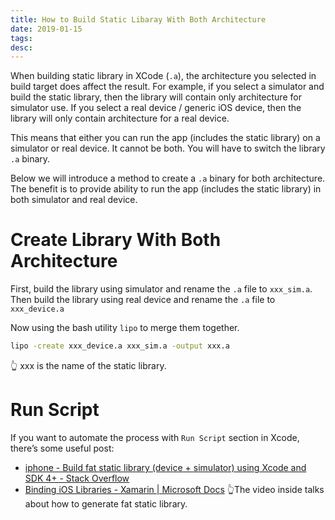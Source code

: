 ```yaml
---
title: How to Build Static Libaray With Both Architecture
date: 2019-01-15
tags:
desc:
---
```


When building static library in XCode (`.a`), the architecture you selected in build target does affect the result. For example, if you select a simulator and build the static library, then the library will contain only architecture for simulator use. If you select a real device / generic iOS device, then the library will only contain architecture for a real device.
<!--more-->

This means that either you can run the app (includes the static library) on a simulator or real device. It cannot be both. You will have to switch the library `.a` binary.

Below we will introduce a method to create a `.a` binary for both architecture. The benefit is to provide ability to run the app (includes the static library) in both simulator and real device.

# Create Library With Both Architecture
First, build the library using simulator and rename the `.a` file to `xxx_sim.a`. Then build the library using real device and rename the `.a` file to `xxx_device.a`

Now using the bash utility `lipo` to merge them together.

```bash
lipo -create xxx_device.a xxx_sim.a -output xxx.a
```

👆 xxx is the name of the static library.

# Run Script
If you want to automate the process with `Run Script` section in Xcode, there’s some useful post:

- [iphone - Build fat static library (device + simulator) using Xcode and SDK 4+ - Stack Overflow](https://stackoverflow.com/questions/3520977/build-fat-static-library-device-simulator-using-xcode-and-sdk-4)
- [Binding iOS Libraries - Xamarin | Microsoft Docs](https://docs.microsoft.com/en-us/xamarin/ios/platform/binding-objective-c/)
👆The video inside talks about how to generate fat static library.
